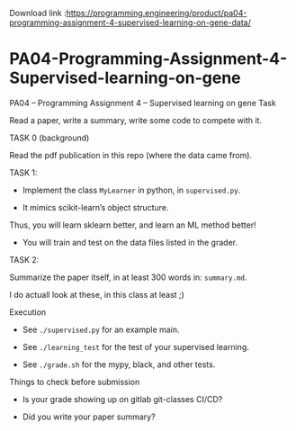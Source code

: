 Download link :https://programming.engineering/product/pa04-programming-assignment-4-supervised-learning-on-gene-data/

# PA04-Programming-Assignment-4-Supervised-learning-on-gene
PA04 – Programming Assignment 4 – Supervised learning on gene
Task

Read a paper, write a summary, write some code to compete with it.

TASK 0 (background)

Read the pdf publication in this repo (where the data came from).

TASK 1:

* Implement the class `MyLearner` in python, in `supervised.py`.

* It mimics scikit-learn’s object structure.

Thus, you will learn sklearn better, and learn an ML method better!

* You will train and test on the data files listed in the grader.

TASK 2:

Summarize the paper itself, in at least 300 words in: `summary.md`.

I do actuall look at these, in this class at least ;)

Execution

* See `./supervised.py` for an example main.

* See `./learning_test` for the test of your supervised learning.

* See `./grade.sh` for the mypy, black, and other tests.

Things to check before submission

* Is your grade showing up on gitlab git-classes CI/CD?

* Did you write your paper summary?
